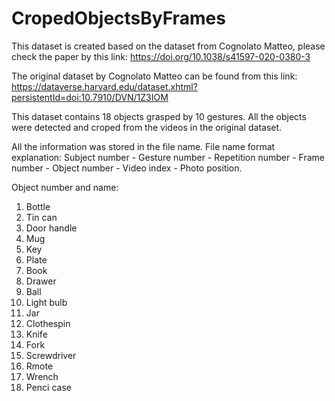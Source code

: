 # CropedObjectsByFrames

This dataset is created based on the dataset from Cognolato Matteo, please check the paper by this link: https://doi.org/10.1038/s41597-020-0380-3

The original dataset by Cognolato Matteo can be found from this link: https://dataverse.harvard.edu/dataset.xhtml?persistentId=doi:10.7910/DVN/1Z3IOM

This dataset contains 18 objects grasped by 10 gestures. All the objects were detected and croped from the videos in the original dataset.

All the information was stored in the file name. File name format explanation: Subject number - Gesture number - Repetition number - Frame number - Object number - Video index - Photo position.

Object number and name:
1. Bottle
2. Tin can
3. Door handle
4. Mug
5. Key
7. Plate
8. Book
9. Drawer
12. Ball
13. Light bulb
15. Jar
16. Clothespin
18. Knife
19. Fork
20. Screwdriver
21. Rmote
22. Wrench
24. Penci case
